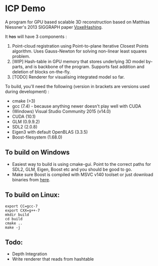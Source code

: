 # ICP Demo

A program for GPU based scalable 3D reconstruction based on Matthias Niessner's 2013 SIGGRAPH paper [VoxelHashing](http://niessnerlab.org/papers/2013/4hashing/niessner2013hashing.pdf).

It ~~has~~ will have 3 components :  
1. Point-cloud registration using Point-to-plane Iterative Closest Points algorithm. Uses Gauss-Newton for solving non-linear least squares problem.  
2. [WIP] Hash-table in GPU memory that stores underlying 3D model by-parts, and is backbone of the program. Supports fast addition and deletion of blocks on-the-fly.   
3. [TODO] Renderer for visualising integrated model so far.  

To build, you'll need the following (version in brackets are versions used during development)  :

* cmake (>3)
* gcc (7.4) - because anything newer doesn't play well with CUDA
* (Windows) Visual Studio Community 2015 (v14.0)
* CUDA (10.1)
* GLM (0.9.9.2)
* SDL2 (2.0.8)
* Eigen3 with default OpenBLAS (3.3.5)
* Boost-filesystem (1.68.0)

## To build on Windows
* Easiest way to build is using cmake-gui. Point to the correct paths for SDL2, GLM, Eigen, Boost etc and you should be good to go.
* Make sure Boost is compiled with MSVC v140 toolset or just download binaries from [here](https://sourceforge.net/projects/boost/files/boost-binaries/).

## To build on Linux:

    export CC=gcc-7
    export CXX=g++-7
    mkdir build
    cd build
    cmake ..
    make -j

## Todo:
* Depth Integration
* Write renderer that reads from hashtable